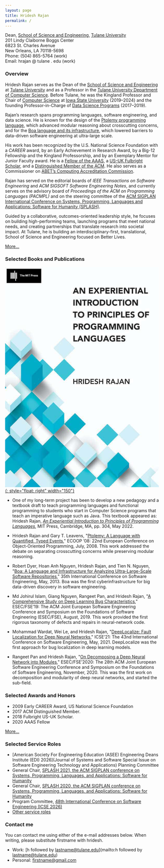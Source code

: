 ```yaml
---
layout: page
title: Hridesh Rajan 
permalink: /
---
```


Dean, [School of Science and Engineering](https://sse.tulane.edu), [Tulane University](https://tulane.edu)   
201 Lindy Claiborne Boggs Center  
6823 St. Charles Avenue  
New Orleans, LA 70118-5698  
Phone: (504) 865-5764 (work)  
Email: hrajan @ tulane . edu (work)  

### Overview

Hridesh Rajan serves as the Dean of the [School of Science and Engineering](https://sse.tulane.edu) at [Tulane University](https://tulane.edu) and as a Professor in the [Tulane University Department of Computer Science](https://sse.tulane.edu/cs). Before Tulane, he was the Kingland Professor and Chair of [Computer Science](https://www.cs.iastate.edu) at [Iowa State University](https://www.iastate.edu) (2019–2024) and the founding Professor-in-Charge of [Data Science Programs](https://datascience.iastate.edu) (2017–2019).

Rajan’s research spans programming languages, software engineering, and data science. He is known for the design of the [Ptolemy programming language](https://link.springer.com/chapter/10.1007/978-3-540-70592-5_8), which advanced modular reasoning about crosscutting concerns, and for the [Boa language and its infrastructure](https://github.com/boalang), which lowered barriers to data-driven software engineering at ultra-large scale.

His work has been recognized by the U.S. National Science Foundation with a *CAREER* award, by an Early Achievement in Research Award, by a Big-12 Fellowship and the Kingland Professorship, and by an Exemplary Mentor for Junior Faculty award. He is a [Fellow of the AAAS](https://www.aaas.org/news/aaas-announces-leading-scientists-elected-2020-fellows), a [US–UK Fulbright Scholar](https://fulbrightscholars.org/grantee/hridesh-rajan), and a [Distinguished Member of the ACM](https://awards.acm.org/award_winners/rajan_6359301). He also serves as a Commissioner on [ABET’s Computing Accreditation Commission](https://www.abet.org/about-abet/governance/accreditation-commissions/).

Rajan has served on the editorial boards of *IEEE Transactions on Software Engineering* and *ACM SIGSOFT Software Engineering Notes*, and currently serves on the advisory board of *Proceedings of the ACM on Programming Languages (PACMPL)* and on the steering committee of the [ACM SIGPLAN International Conference on Systems, Programming, Languages and Applications: Software for Humanity (SPLASH)](https://2024.splashcon.org).

Guided by a collaborative, outcomes-oriented leadership style, he focuses on building high-performing teams, launching programs that meet national needs, and creating partnerships that translate research into societal impact. At Tulane, he is building an interdisciplinary-first, translational, School of Science and Engineering focused on Better Lives.

[More...](/about/)

### Selected Books and Publications 

[![bookimage](images/eipopl.jpeg){: style="float: right" width="150"}](https://mitpress.mit.edu/9780262045452/an-experiential-introduction-to-principles-of-programming-languages/)

- One of my long-term project has been to develop a new pedagogy and a textbook draft
  to teach programming languages and functional programming to students who start in Computer Science programs
  that teach an imperative language such as Java.
  This textbook appeared as:
  Hridesh Rajan, [*An Experiential Introduction to Principles of Programming Languages*](https://mitpress.mit.edu/9780262045452/an-experiential-introduction-to-principles-of-programming-languages/), MIT Press, Cambridge, MA, pp. 304, May 2022.

- Hridesh Rajan and Gary T. Leavens, "[Ptolemy: A Language with Quantified, Typed Events](https://link.springer.com/chapter/10.1007/978-3-540-70592-5_8)," ECOOP ’08: 22nd European Conference on Object-Oriented Programming, July, 2008. This work addressed the debate on separating crosscutting concerns while preserving modular reasoning.
  
- Robert Dyer, Hoan Anh Nguyen, Hridesh Rajan, and Tien N. Nguyen, "[Boa: A Language and Infrastructure for Analyzing Ultra-Large-Scale Software Repositories](https://ieeexplore.ieee.org/document/6606588)," 35th International Conference on Software Engineering, May, 2013. Boa was the first cyberinfrastructure for big data-driven discovery in software engineering.   

- Md Johirul Islam, Giang Nguyen, Rangeet Pan, and Hridesh Rajan, "[A Comprehensive Study on Deep Learning Bug Characteristics](https://dl.acm.org/doi/10.1145/3338906.3338955)," ESEC/FSE’19: The ACM Joint European Software Engineering Conference and Symposium on the Foundations of Software Engineering (ESEC/FSE), August, 2019. This work provided the first rigorous taxonomy of defects and repairs in neural-network code.

- Mohammad Wardat, Wei Le, and Hridesh Rajan, "[DeepLocalize: Fault Localization for Deep Neural Networks](https://dl.acm.org/doi/10.1109/ICSE43902.2021.00034)," ICSE’21: The 43nd International Conference on Software Engineering, May, 2021. DeepLocalize was the first approach for bug localization in deep learning models.

- Rangeet Pan and Hridesh Rajan, "[On Decomposing a Deep Neural Network into Modules](https://dl.acm.org/doi/10.1145/3368089.3409668)," ESEC/FSE’2020: The 28th ACM Joint European Software Engineering Conference and Symposium on the Foundations of Software Engineering, November, 2020. This was the first work on decomposition and modularity of deep neural networks, and started the sub-field.


### Selected Awards and Honors

- 2009 Early CAREER Award, US National Science Foundation
- 2017 ACM Distinguished Member.
- 2018 Fulbright US-UK Scholar.
- 2020 AAAS Fellow 

[More...](/about/)

### Selected Service Roles

- [American Society For Engineering Education (ASEE) Engineering Deans Institute (EDI) 2026](Journal of Systems and Software Special Issue on Software Engineering Technology and Applications) Planning Committee
- General Chair, [SPLASH 2021, the ACM SIGPLAN conference on Systems, Programming, Languages, and Applications: Software for Humanity](https://2021.splashcon.org/)
- General Chair, [SPLASH 2020, the ACM SIGPLAN conference on Systems, Programming, Languages, and Applications: Software for Humanity](https://2020.splashcon.org/)
- Program Committee, [48th International Conference on Software Engineering (ICSE 2026)](https://conf.researchr.org/track/icse-2026/icse-2026-research-track)
- [Other service roles](/service/) 

### Contact me

You can contact me using either of the e-mail addresses below. 
When writing, please substitute firstname with hridesh.

* Work: [h followed by lastname@tulane.edu](mailto:h followed by lastname@tulane.edu)
* Personal: [firstname@gmail.com](mailto:firstname@gmail.com)

